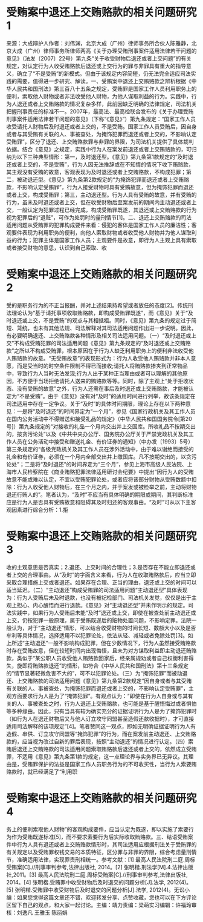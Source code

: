 # 受贿案中退还上交贿赂款的相关问题研究1

来源：大成辩护人作者：刘伟渊，北京大成（广州）律师事务所合伙人陈雅静，北京大成（广州）律师事务所律师两高《关于办理受贿刑事案件适用法律若干问题的意见》（法发〔2007〕22号）第九条“关于收受财物后退还或者上交问题”的有关规定，对认定行为人收受贿赂款后退还或上交行为的罪与非罪具有重大的指导意义，确立了“不是受贿”的新模式。但由于该规定内容简短，仍无法完全适应司法实践的需要，值得进一步研究、解读。一、受贿案中退还上交贿赂款之辨析根据《中华人民共和国刑法》第三百八十五条之规定，受贿罪是国家工作人员利用职务上的便利，索取他人财物或者非法收受他人财物，为他人谋取利益的行为。实践中，行为人退还或者上交贿赂款的情况复杂多样，此前因缺乏明确的法律规定，司法机关把握刑事责任的标准不一。2007年，最高法、最高检联合发布的《关于办理受贿刑事案件适用法律若干问题的意见》（下称“《意见》”）第九条规定：“国家工作人员收受请托人财物后及时退还或者上交的，不是受贿。国家工作人员受贿后，因自身或者与其受贿有关联的人、事被查处，为掩饰犯罪而退还或者上交的，不影响认定受贿罪”，区分了退还、上交贿赂款罪与非罪的界限，为司法机关提供了具体裁判依据。结合《意见》之规定，实践中行为人在案发前退还或者上交贿赂款的，可归纳为以下三种典型情形：第一，及时退还型。《意见》第九条第1款规定的“及时退还或者上交的，不是受贿”，行为人因无法推辞或在不知情的情况下收下贿赂款，其主观没有受贿的故意，客观表现为及时退还或者上交贿赂款，不构成犯罪；第二，被动退还型。《意见》第九条第2款规定的“为掩饰犯罪而退还或者上交贿赂款，不影响认定受贿罪”，行为人接受财物时具有受贿故意，但为掩饰犯罪而退还或者上交，构成受贿罪；第三，主动退还型。行为人具有受贿的故意，并有受贿的行为，虽未及时退还或者上交，但在收受财物后至案发前的期间内主动退还或者上交，一般认定为犯罪过程已经完成，构成受贿罪既遂，其退还或上交贿赂款的行为视为犯罪后的“退赃”，可作为处罚时的量刑情节[1]。二、退还上交贿赂款的司法适用问题从受贿罪的犯罪构成要件来看：侵犯的客体是国家工作人员的廉洁性；客观要件表现为利用职务的便利，向他人索取财物或者收受他人财物并为他人谋取利益的行为；犯罪主体是国家工作人员；主观要件是故意，即行为人主观上具有索取或者接受财物的意思，认识到自己索取、收

# 受贿案中退还上交贿赂款的相关问题研究2

受的是职务行为的不正当报酬，并对上述结果持希望或者放任的态度[2]。传统刑法理论认为“基于请托事项收取贿赂款，即构成受贿罪既遂”，而《意见》关于“及时退还或上交，不是受贿”的观点与其相抵牾。同时，《意见》第九条的规定过于简短、笼统，也未有其他法规、司法解释对其司法适用问题作出进一步说明。因此，有必要明确退还、上交贿赂款各种情形及相关司法适用问题。（一）“及时退还或上交”不构成受贿犯罪的司法适用问题《意见》第九条规定的“及时退还或上交贿赂款”之所以不构成受贿罪，根本原因在于行为人缺乏利用职务上的便利非法收受他人贿赂款的故意。“无受贿故意”的表现形式为：行为人收受他人贿赂款并非本人意愿，而是受当时的时空条件限制不得已而接收;请托人将贿赂款掺夹到正常物品中，导致行为人当时无法发现;行为人出于某种正当理由或者可以理解的其他原因，不方便于当场拒绝请托人送来的贿赂款等等。同时，除了主观上“处于拒收状态、没有受贿的故意”之外，行为人还需在事后及时退还或上交贿赂款，才能被认定为“不是受贿”。由于《意见》没有对“及时”的适用时间进行列举，故该条规定在司法适用中存在一定争议。关于“及时”的具体时间期限，理论上存在以下两种意见：一是将“及时退还”的时间界定为“一个月”，参见《国家行政机关及其工作人员在国内公务活动中不得赠送和接受礼品的规定》（中华人民共和国国务院令[第20号]）第九条规定的“对接收的礼品一个月内交出并上交国库。所收礼品不按期交出的，按贪污论处”以及《中共中央办公厅、国务院办公厅关于严禁党政机关及其工作人员在公务活动中接受和赠送礼金、有价证券的通知》（中办发〔1993〕5号）第三条规定的“各级党政机关及其工作人员在涉外活动中，由于难以谢绝而接受的礼金和有价证券，必须在一个月内全部交出并上缴国库。凡不按期交出的，以贪污论处”；二是将“及时退还”的时间界定为“三个月”，参见上海市高级人民法院、上海市人民检察院在《商业贿赂犯罪法律适用研讨会纪要》中提出“因行为人的受贿故意不能或难以认定，不宜以受贿犯罪论处，或者应将该部分财物从受贿数额中扣除：行为人收受他人财物后，在三个月之内，并于案发或被检举之前，主动将财物退还行贿人的”。笔者认为，“及时”不应当有具体明确的期限或期间，其判断标准应是行为人是否具有受贿故意和阻碍其及时归还的客观事由。“及时”可从以下主客观因素进行综合分析：1.拒

# 受贿案中退还上交贿赂款的相关问题研究3

收的主观意思是否真实；2.退还、上交时间的合理性；3.是否存在不能立即退还或者上交的合理事由。从“及时”的字面含义来看，行为人在收取贿赂款后，应当立即采取合理措施上交或者退还。如果存在合理、正当的理由，退还或上交的时间可以适当延迟。（二）“主动退还”构成受贿罪的司法适用问题“主动退还型”具体表现为：行为人受贿后未及时退款，也没有被纪检部门、司法机关发觉，仅仅是出于主观上担心、内心醒悟而进行退款。《意见》对“主动退还型”并未作明示的规定。司法实践中，如果行为人受贿后未能“及时”退还或上交，即使在被查处前主动退还或上交，仍按犯罪一般原理，属于受贿既遂后的赃物处置问题，不影响定罪。法院一般认为，对于“主动退还”情形，可以结合收受财物的时间长短、数额大小以及是否牟利等具体情况，选择适用不以犯罪论处，依法从轻、减轻或者免除处罚[3]。如上所述“主动退还”一般不影响构成犯罪，但在少数情况下，行为人虽然接受贿赂款时存在受贿故意，但在较短时间内出现悔悟，且未为对方谋取利益即主动退还贿赂款，类似于“某公职人员收受他人贿赂款回家后，经亲属规劝或者自己权衡利害得失，旋即将贿赂款退还”的情形，如符合《中华人民共和国刑法》第十三条规定的“情节显著轻微危害不大的”，可不以犯罪论处。（三）为“掩饰犯罪”而被动退还、上交贿赂款的司法适用问题《意见》第九条第2款规定“因自身或者与其受贿有关联的人、事被查处，为掩饰犯罪而退还或者上交的，不影响认定受贿罪”，主观方面要求行为人是为了“掩饰犯罪”。有观点认为：“即使在行为人自身或与其有关的人、事被查处之时，行为人退还上交贿赂款，也可能是基于醒悟悔过或者惧怕等多种缘由。因此，只有当具有较为确实充分的证据证明行为人是为了掩饰犯罪时（如行为人在退还财物后又与他人订立攻守同盟甚至造假还款收据时），才可直接适用司法解释的该项规定”[4]。笔者赞同这一观点，即如无明确证据证明行为人有造假、串供、订立攻守同盟等“掩饰犯罪”的行为，而在案发前主动退还、上交贿赂款的，应当视为改过自新的罪后表现，按照“主动退还”的情况进行认定。（四）索贿后退还上交贿赂款的司法适用问题索取贿赂款后退还或者上交的，依然成立受贿罪，不适用《意见》第九条第1款的规定，这一点理论界与实务界已无异议。其理由是，受贿罪保护的法益是国家工作人员职务行为的不可收买性，当行为人索要贿赂款时，就已经满足了“利用职

# 受贿案中退还上交贿赂款的相关问题研究4

务上的便利索取他人财物”的客观构成要件，应当认定为既遂，即以实施了索要行为作为受贿既遂标准[5]，而不要求索要行为后实际收取贿赂款。三、结语受贿案件中行为人具有退还或者上交贿赂款情形时，其司法适用应根据刑法关于受贿罪的有关规定以及受贿罪权钱交易的本质特征，区分罪与非罪的界限，综合考虑量刑情节，准确适用法律，实现罪责刑相统一。参考文献：[1] 最高人民法院刑二庭.周标受贿案[C].//刑事审判参考,法律出版社, 2014。[2] 张明楷.刑法学[M].4.法律出版社,2011。[3] 最高人民法院刑二庭.周标受贿案[C].//刑事审判参考,法律出版社, 2014。[4] 张明楷.受贿罪中收受财物后及时退交的问题分析[J].法学, 2012(4)。[5] 张明楷.受贿罪中收受财物后及时退交的问题分析[J].法学, 2012(4)。无讼小编：如果您觉得这篇文章还不错，欢迎转发分享、点赞收藏，您也可以在下方评论区留下自己的观点，和大家一起讨论。主编：靖力责编：梁萌实习编辑：许福玲审核：刘逸凡 王雅玉 陈丽娟


